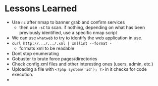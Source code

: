 # Lessons Learned



* Use `nc` after nmap to banner grab and confirm services
  * then use `-sC` to scan. if nothing, depending on what has been previously identified, use a specific nmap script
* We can use `whatweb` to try to identify the web application in use.
* `curl http://.../.../.xml | xmllint --format -`
  * formats xml to be readable
* Dont stop enumerating
* Gobuster to brute force pages/directories
* Check config.xml files and other interesting ones (users, admin, etc.)
* Uploading a file with `<?php system('id'); ?>` in it checks for code execution.
*
